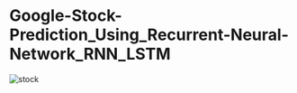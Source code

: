 # Google-Stock-Prediction_Using_Recurrent-Neural-Network_RNN_LSTM

![stock](https://github.com/ArsalMirza007/Google-Stock-Prediction_Using_Recurrent-Neural-Network_RNN_LSTM/assets/121928372/4868f779-db15-4434-939b-2e6856ce994b)
